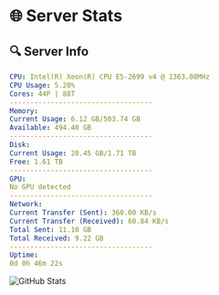 # 🌐 Server Stats
## 🔍 Server Info
```yaml
CPU: Intel(R) Xeon(R) CPU E5-2699 v4 @ 1363.08MHz
CPU Usage: 5.20%
Cores: 44P | 88T
-----------------------------------
Memory:
Current Usage: 6.12 GB/503.74 GB
Available: 494.40 GB
-----------------------------------
Disk:
Current Usage: 20.45 GB/1.71 TB
Free: 1.61 TB
-----------------------------------
GPU:
No GPU detected
-----------------------------------
Network:
Current Transfer (Sent): 360.00 KB/s
Current Transfer (Received): 60.84 KB/s
Total Sent: 11.10 GB
Total Received: 9.22 GB
-----------------------------------
Uptime:
0d 0h 46m 22s
```
![GitHub Stats](https://img.shields.io/badge/Updated-2025-04-19_17:55:10-blue)